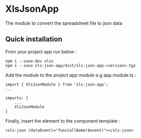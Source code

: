 # XlsJsonApp
The module to convert the spreadsheet file to json data

## Quick installation
From your project app run below :

```
npm i --save-dev xlsx
npm i --save xls-json-app/dist/xls-json-app-<version>.tgz
```

Add the module to the project app module e.g app.module.ts :

```
import { XlsJsonModule } from 'xls-json-app';
...

imports: [
    ...
    XlsJsonModule
]
```

Finally, insert the element to the component template :

```
<xls-json (dataEvent)="funcCallName($event)"></xls-json>
```